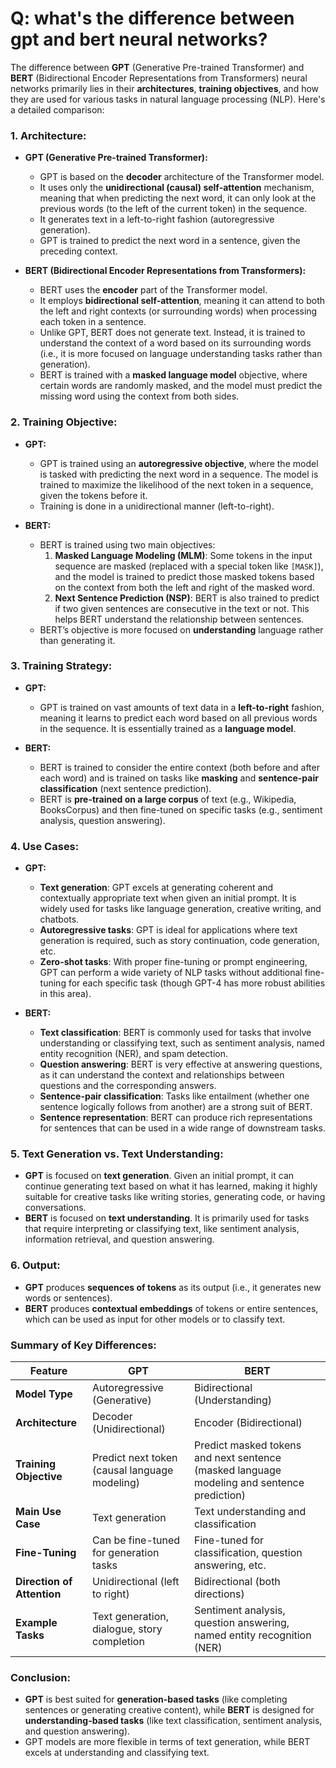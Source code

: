 # Q: what's the difference between gpt and bert neural networks?



The difference between **GPT** (Generative Pre-trained Transformer) and **BERT** (Bidirectional Encoder Representations from Transformers) neural networks primarily lies in their **architectures**, **training objectives**, and how they are used for various tasks in natural language processing (NLP). Here's a detailed comparison:

### 1. **Architecture:**
   - **GPT (Generative Pre-trained Transformer):**
     - GPT is based on the **decoder** architecture of the Transformer model.
     - It uses only the **unidirectional (causal) self-attention** mechanism, meaning that when predicting the next word, it can only look at the previous words (to the left of the current token) in the sequence.
     - It generates text in a left-to-right fashion (autoregressive generation).
     - GPT is trained to predict the next word in a sentence, given the preceding context.

   - **BERT (Bidirectional Encoder Representations from Transformers):**
     - BERT uses the **encoder** part of the Transformer model.
     - It employs **bidirectional self-attention**, meaning it can attend to both the left and right contexts (or surrounding words) when processing each token in a sentence.
     - Unlike GPT, BERT does not generate text. Instead, it is trained to understand the context of a word based on its surrounding words (i.e., it is more focused on language understanding tasks rather than generation).
     - BERT is trained with a **masked language model** objective, where certain words are randomly masked, and the model must predict the missing word using the context from both sides.

### 2. **Training Objective:**
   - **GPT:**
     - GPT is trained using an **autoregressive objective**, where the model is tasked with predicting the next word in a sequence. The model is trained to maximize the likelihood of the next token in a sequence, given the tokens before it.
     - Training is done in a unidirectional manner (left-to-right).

   - **BERT:**
     - BERT is trained using two main objectives:
       1. **Masked Language Modeling (MLM)**: Some tokens in the input sequence are masked (replaced with a special token like `[MASK]`), and the model is trained to predict those masked tokens based on the context from both the left and right of the masked word.
       2. **Next Sentence Prediction (NSP)**: BERT is also trained to predict if two given sentences are consecutive in the text or not. This helps BERT understand the relationship between sentences.
     - BERT’s objective is more focused on **understanding** language rather than generating it.

### 3. **Training Strategy:**
   - **GPT:**
     - GPT is trained on vast amounts of text data in a **left-to-right** fashion, meaning it learns to predict each word based on all previous words in the sequence. It is essentially trained as a **language model**.

   - **BERT:**
     - BERT is trained to consider the entire context (both before and after each word) and is trained on tasks like **masking** and **sentence-pair classification** (next sentence prediction).
     - BERT is **pre-trained on a large corpus** of text (e.g., Wikipedia, BooksCorpus) and then fine-tuned on specific tasks (e.g., sentiment analysis, question answering).

### 4. **Use Cases:**
   - **GPT:**
     - **Text generation**: GPT excels at generating coherent and contextually appropriate text when given an initial prompt. It is widely used for tasks like language generation, creative writing, and chatbots.
     - **Autoregressive tasks**: GPT is ideal for applications where text generation is required, such as story continuation, code generation, etc.
     - **Zero-shot tasks**: With proper fine-tuning or prompt engineering, GPT can perform a wide variety of NLP tasks without additional fine-tuning for each specific task (though GPT-4 has more robust abilities in this area).

   - **BERT:**
     - **Text classification**: BERT is commonly used for tasks that involve understanding or classifying text, such as sentiment analysis, named entity recognition (NER), and spam detection.
     - **Question answering**: BERT is very effective at answering questions, as it can understand the context and relationships between questions and the corresponding answers.
     - **Sentence-pair classification**: Tasks like entailment (whether one sentence logically follows from another) are a strong suit of BERT.
     - **Sentence representation**: BERT can produce rich representations for sentences that can be used in a wide range of downstream tasks.

### 5. **Text Generation vs. Text Understanding:**
   - **GPT** is focused on **text generation**. Given an initial prompt, it can continue generating text based on what it has learned, making it highly suitable for creative tasks like writing stories, generating code, or having conversations.
   - **BERT** is focused on **text understanding**. It is primarily used for tasks that require interpreting or classifying text, like sentiment analysis, information retrieval, and question answering.

### 6. **Output:**
   - **GPT** produces **sequences of tokens** as its output (i.e., it generates new words or sentences).
   - **BERT** produces **contextual embeddings** of tokens or entire sentences, which can be used as input for other models or to classify text.

### Summary of Key Differences:

| Feature | **GPT** | **BERT** |
| --- | --- | --- |
| **Model Type** | Autoregressive (Generative) | Bidirectional (Understanding) |
| **Architecture** | Decoder (Unidirectional) | Encoder (Bidirectional) |
| **Training Objective** | Predict next token (causal language modeling) | Predict masked tokens and next sentence (masked language modeling and sentence prediction) |
| **Main Use Case** | Text generation | Text understanding and classification |
| **Fine-Tuning** | Can be fine-tuned for generation tasks | Fine-tuned for classification, question answering, etc. |
| **Direction of Attention** | Unidirectional (left to right) | Bidirectional (both directions) |
| **Example Tasks** | Text generation, dialogue, story completion | Sentiment analysis, question answering, named entity recognition (NER) |

### Conclusion:
- **GPT** is best suited for **generation-based tasks** (like completing sentences or generating creative content), while **BERT** is designed for **understanding-based tasks** (like text classification, sentiment analysis, and question answering).
- GPT models are more flexible in terms of text generation, while BERT excels at understanding and classifying text.
